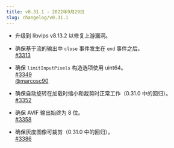 ```yaml
---
title: v0.31.1 - 2022年9月29日
slug: changelog/v0.31.1
---
```


* 升级到 libvips v8.13.2 以修复上游漏洞。

* 确保基于流的输出中 `close` 事件发生在 `end` 事件之后。  
  [#3313](https://github.com/lovell/sharp/issues/3313)

* 确保 `limitInputPixels` 构造选项使用 uint64。  
  [#3349](https://github.com/lovell/sharp/pull/3349)  
  [@marcosc90](https://github.com/marcosc90)

* 确保自动旋转在加载时缩小和裁剪时正常工作（0.31.0 中的回归）。  
  [#3352](https://github.com/lovell/sharp/issues/3352)

* 确保 AVIF 输出始终为 8 位。  
  [#3358](https://github.com/lovell/sharp/issues/3358)

* 确保灰度图像可裁剪（0.31.0 中的回归）。  
  [#3386](https://github.com/lovell/sharp/issues/3386)